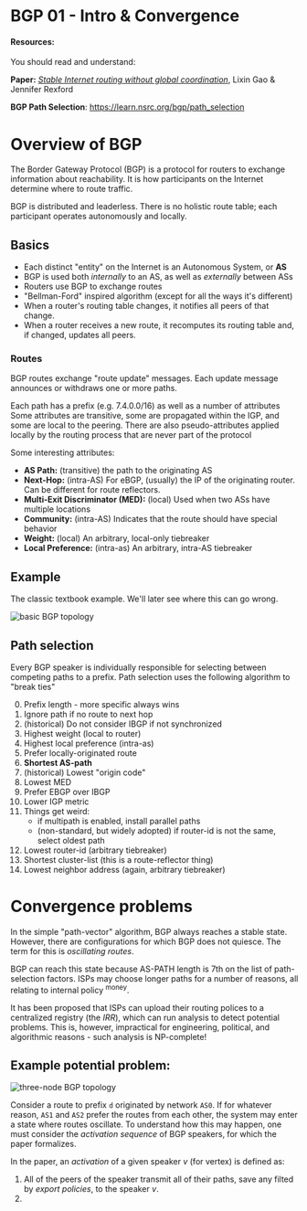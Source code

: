 # BGP 01 - Intro & Convergence

#### Resources:
You should read and understand:

**Paper:** _[Stable Internet routing without global coordination](https://www.cs.princeton.edu/~jrex/papers/sigmetrics00.long.pdf)_, Lixin Gao & Jennifer Rexford

**BGP Path Selection**: https://learn.nsrc.org/bgp/path_selection


# Overview of BGP

The Border Gateway Protocol (BGP) is a protocol for routers to exchange information about reachability. It is how participants on the Internet determine where to route traffic.

BGP is distributed and leaderless. There is no holistic route table; each participant operates autonomously and locally.

## Basics

* Each distinct "entity" on the Internet is an Autonomous System, or **AS**
* BGP is used both *internally* to an AS, as well as *externally* between ASs
* Routers use BGP to exchange routes
* "Bellman-Ford" inspired algorithm (except for all the ways it's different)
* When a router's routing table changes, it notifies all peers of that change.
* When a router receives a new route, it recomputes its routing table and, if changed, updates all peers.

### Routes

BGP routes exchange "route update" messages. Each update message announces or withdraws one or more paths.

Each path has a prefix (e.g. 7.4.0.0/16) as well as a number of attributes Some attributes are transitive, some are propagated within the IGP, and some are local to the peering. There are also pseudo-attributes applied locally by the routing process that are never part of the protocol

Some interesting attributes:
* **AS Path:** (transitive) the path to the originating AS
* **Next-Hop:** (intra-AS) For eBGP, (usually) the IP of the originating router. Can be different for route reflectors.
* **Multi-Exit Discriminator (MED):** (local) Used when two ASs have multiple locations
* **Community:** (intra-AS) Indicates that the route should have special behavior
* **Weight:** (local) An arbitrary, local-only tiebreaker
* **Local Preference:** (intra-as) An arbitrary, intra-AS tiebreaker


## Example 

The classic textbook example. We'll later see where this can go wrong.

![basic BGP topology](https://blog.catchpoint.com/wp-content/uploads/2019/10/bgp-routing-diagram.png)

## Path selection

Every BGP speaker is individually responsible for selecting between competing paths to a prefix. Path selection uses the following algorithm to "break ties"

0. Prefix length - more specific always wins
1. Ignore path if no route to next hop
2. (historical) Do not consider IBGP if not synchronized
3. Highest weight (local to router)
4. Highest local preference (intra-as)
5. Prefer locally-originated route
6. **Shortest AS-path**
7. (historical) Lowest "origin code"
8. Lowest MED
9. Prefer EBGP over IBGP
10. Lower IGP metric
11. Things get weird:
    - if multipath is enabled, install parallel paths
    - (non-standard, but widely adopted) if router-id is not the same, select oldest path
12. Lowest router-id (arbitrary tiebreaker)
13. Shortest cluster-list (this is a route-reflector thing)
14. Lowest neighbor address (again, arbitrary tiebreaker)

# Convergence problems

In the simple "path-vector" algorithm, BGP always reaches a stable state. However, there are configurations for which BGP does not quiesce. The term for this is _oscillating routes_.

BGP can reach this state because AS-PATH length is 7th on the list of path-selection factors. ISPs may choose longer paths for a number of reasons, all relating to internal policy <sup>money</sup>.

It has been proposed that ISPs can upload their routing polices to a centralized registry (the _IRR_), which can run analysis to detect potential problems. This is, however, impractical for engineering, political, and algorithmic reasons - such analysis is NP-complete! 


## Example potential problem:

![three-node BGP topology](https://i.imgur.com/LzvDpcs.png)

Consider a route to prefix `d` originated by network `AS0`. If for whatever reason, `AS1` and `AS2` prefer the routes from each other, the system may enter a state where routes oscillate. To understand how this may happen, one must consider the _activation sequence_ of BGP speakers, for which the paper formalizes.

In the paper, an _activation_ of a given speaker _v_ (for vertex) is defined as:

1. All of the peers of the speaker transmit all of their paths, save any filted by _export policies_, to the speaker _v_.
2. 
